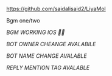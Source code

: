 https://github.com/saidalisaid2/LiyaMol




Bgm one/two

*BGM WORKING IOS 🥰🥳*

*BOT OWNER CHEANGE AVALABILE*


*BOT NAME CHANGE AVALABLE*

*REPLY MENTION TAG AVALABLE*
